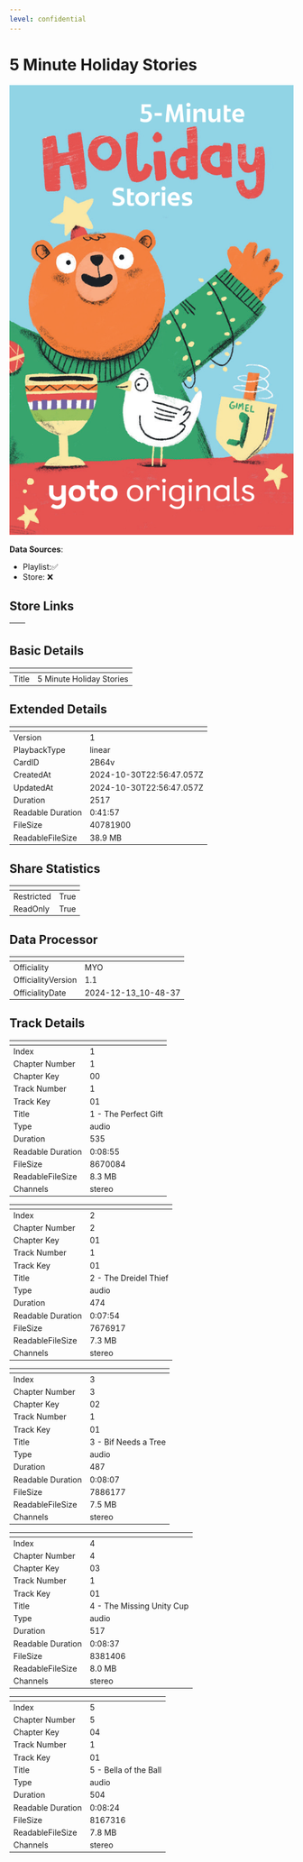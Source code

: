 ```yaml
---
level: confidential
---
```

# 5 Minute Holiday Stories

![card_[2B64v].png](../../img/cards/card_[2B64v].png)

**Data Sources**: 

- Playlist:✅
- Store: ❌


## Store Links

| <!-- --> | <!-- --> |
| - | - |


## Basic Details

| <!-- --> | <!-- --> |
| - | - |
| Title | 5 Minute Holiday Stories |


## Extended Details

| <!-- --> | <!-- --> |
| - | - |
| Version | 1 |
| PlaybackType | linear |
| CardID | 2B64v |
| CreatedAt | 2024-10-30T22:56:47.057Z |
| UpdatedAt | 2024-10-30T22:56:47.057Z |
| Duration | 2517 |
| Readable Duration | 0:41:57 |
| FileSize | 40781900 |
| ReadableFileSize | 38.9 MB |


## Share Statistics

| <!-- --> | <!-- --> |
| - | - |
| Restricted | True |
| ReadOnly | True |


## Data Processor

| <!-- --> | <!-- --> |
| - | - |
| Officiality | MYO
| OfficialityVersion | 1.1
| OfficialityDate | 2024-12-13_10-48-37


## Track Details

| <!-- --> | <!-- --> |
| - | - |
| Index | 1 |
| Chapter Number | 1 |
| Chapter Key | 00 |
| Track Number | 1 |
| Track Key | 01 |
| Title | 1 - The Perfect Gift |
| Type | audio |
| Duration | 535 |
| Readable Duration | 0:08:55 |
| FileSize | 8670084 |
| ReadableFileSize | 8.3 MB |
| Channels | stereo |

| <!-- --> | <!-- --> |
| - | - |
| Index | 2 |
| Chapter Number | 2 |
| Chapter Key | 01 |
| Track Number | 1 |
| Track Key | 01 |
| Title | 2 - The Dreidel Thief |
| Type | audio |
| Duration | 474 |
| Readable Duration | 0:07:54 |
| FileSize | 7676917 |
| ReadableFileSize | 7.3 MB |
| Channels | stereo |

| <!-- --> | <!-- --> |
| - | - |
| Index | 3 |
| Chapter Number | 3 |
| Chapter Key | 02 |
| Track Number | 1 |
| Track Key | 01 |
| Title | 3 - Bif Needs a Tree |
| Type | audio |
| Duration | 487 |
| Readable Duration | 0:08:07 |
| FileSize | 7886177 |
| ReadableFileSize | 7.5 MB |
| Channels | stereo |

| <!-- --> | <!-- --> |
| - | - |
| Index | 4 |
| Chapter Number | 4 |
| Chapter Key | 03 |
| Track Number | 1 |
| Track Key | 01 |
| Title | 4 - The Missing Unity Cup |
| Type | audio |
| Duration | 517 |
| Readable Duration | 0:08:37 |
| FileSize | 8381406 |
| ReadableFileSize | 8.0 MB |
| Channels | stereo |

| <!-- --> | <!-- --> |
| - | - |
| Index | 5 |
| Chapter Number | 5 |
| Chapter Key | 04 |
| Track Number | 1 |
| Track Key | 01 |
| Title | 5 - Bella of the Ball |
| Type | audio |
| Duration | 504 |
| Readable Duration | 0:08:24 |
| FileSize | 8167316 |
| ReadableFileSize | 7.8 MB |
| Channels | stereo |

